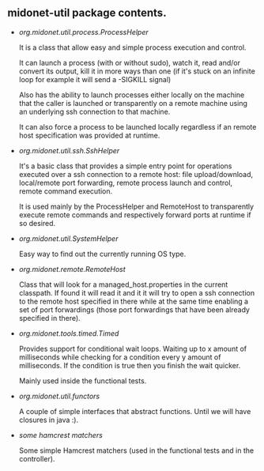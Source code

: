 ## midonet-util package contents.

-   *org.midonet.util.process.ProcessHelper*

    It is a class that allow easy and simple process execution and control.

    It can launch a process (with or without sudo), watch it, read and/or
    convert its output, kill it in more ways than one (if it's stuck on an
    infinite loop for example it will send a -SIGKILL signal)

    Also has the ability to launch processes either locally on the machine that
    the caller is launched or transparently on a remote machine using an
    underlying ssh connection to that machine.

    It can also force a process to be launched locally regardless if an remote
    host specification was provided at runtime.

-   *org.midonet.util.ssh.SshHelper*

    It's a basic class that provides a simple entry point for operations executed
    over a ssh connection to a remote host: file upload/download,
    local/remote port forwarding, remote process launch and control,
    remote command execution.

    It is used mainly by the ProcessHelper and RemoteHost
    to transparently execute remote commands and respectively forward ports at
    runtime if so desired.

- *org.midonet.util.SystemHelper*

    Easy way to find out the currently running OS type.

- *org.midonet.remote.RemoteHost*

    Class that will look for a managed_host.properties in the current classpath.
    If found it will read it and it it will try to open a ssh connection to the
    remote host specified in there while at the same time enabling a set of port
    forwardings (those port forwardings that have been already specified in there).

- *org.midonet.tools.timed.Timed*

    Provides support for conditional wait loops. Waiting up to x amount of
    milliseconds while checking for a condition every y amount of milliseconds.
    If the condition is true then you finish the wait quicker.

    Mainly used inside the functional tests.

- *org.midonet.util.functors*

    A couple of simple interfaces that abstract functions. Until we will have
    closures in java :).

- *some hamcrest matchers*

    Some simple Hamcrest matchers (used in the functional tests and in the controller).

